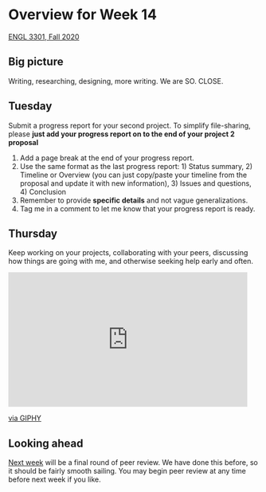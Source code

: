 # Overview for Week 14

[ENGL 3301, Fall 2020](calendar.html)

## Big picture

Writing, researching, designing, more writing. We are SO. CLOSE.

## Tuesday

Submit a progress report for your second project. To simplify file-sharing, please **just add your progress report on to the end of your project 2 proposal**
1. Add a page break at the end of your progress report.
2. Use the same format as the last progress report: 1) Status summary, 2) Timeline or Overview (you can just copy/paste your timeline from the proposal and update it with new information), 3) Issues and questions, 4) Conclusion
4. Remember to provide **specific details** and not vague generalizations.
3. Tag me in a comment to let me know that your progress report is ready.


## Thursday

Keep working on your projects, collaborating with your peers, discussing how things are going with me, and otherwise seeking help early and often.

<iframe src="https://giphy.com/embed/Ok2oKVZNe8lO9tr7qo" width="480" height="270" frameBorder="0" class="giphy-embed" allowFullScreen></iframe><p><a href="https://giphy.com/gifs/historyuk-history-channel-forged-in-fire-Ok2oKVZNe8lO9tr7qo">via GIPHY</a></p>

## Looking ahead

[Next week](week-15-notes) will be a final round of peer review. We have done this before, so it should be fairly smooth sailing. You may begin peer review at any time before next week if you like.

